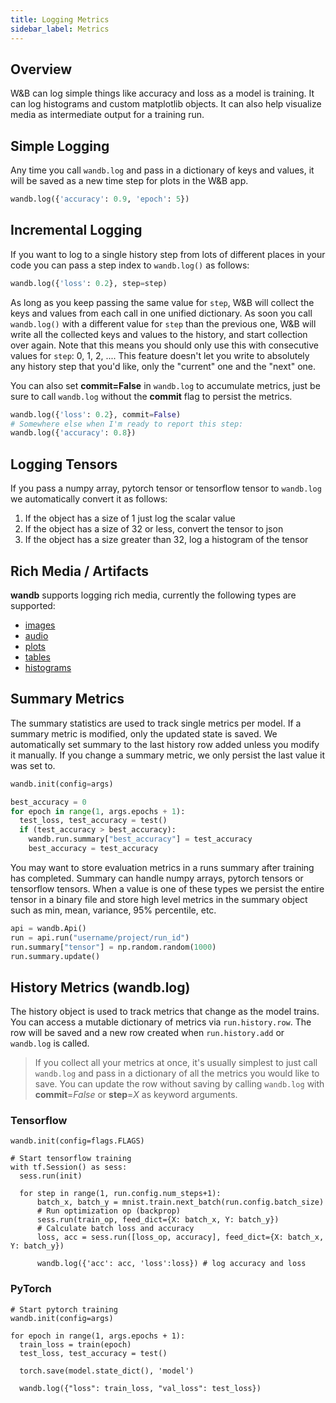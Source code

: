 ```yaml
---
title: Logging Metrics
sidebar_label: Metrics
---
```


## Overview

W&B can log simple things like accuracy and loss as a model is training. It can log histograms and custom matplotlib objects. It can also help visualize media as intermediate output for a training run.

## Simple Logging

Any time you call `wandb.log` and pass in a dictionary of keys and values, it will be saved as a new time step for plots in the W&B app.

```python
wandb.log({'accuracy': 0.9, 'epoch': 5})
```

## Incremental Logging

If you want to log to a single history step from lots of different places in your code you can pass a step index to `wandb.log()` as follows:

```python
wandb.log({'loss': 0.2}, step=step)
```

As long as you keep passing the same value for `step`, W&B will collect the keys and values from each call in one unified dictionary. As soon you call `wandb.log()` with a different value for `step` than the previous one, W&B will write all the collected keys and values to the history, and start collection over again. Note that this means you should only use this with consecutive values for `step`: 0, 1, 2, .... This feature doesn't let you write to absolutely any history step that you'd like, only the "current" one and the "next" one.

You can also set **commit=False** in `wandb.log` to accumulate metrics, just be sure to call `wandb.log` without the **commit** flag to persist the metrics.

```python
wandb.log({'loss': 0.2}, commit=False)
# Somewhere else when I'm ready to report this step:
wandb.log({'accuracy': 0.8})
```

## Logging Tensors

If you pass a numpy array, pytorch tensor or tensorflow tensor to `wandb.log` we automatically convert it as follows:

1. If the object has a size of 1 just log the scalar value
2. If the object has a size of 32 or less, convert the tensor to json
3. If the object has a size greater than 32, log a histogram of the tensor

## Rich Media / Artifacts

**wandb** supports logging rich media, currently the following types are supported:

- [images](/docs/artifacts.html#logging-images)
- [audio](/docs/artifacts.html#logging-audio)
- [plots](/docs/artifacts.html#logging-plots)
- [tables](/docs/artifacts.html#logging-tables)
- [histograms](/docs/histograms.html)

## Summary Metrics

The summary statistics are used to track single metrics per model. If a summary metric is modified, only the updated state is saved. We automatically set summary to the last history row added unless you modify it manually. If you change a summary metric, we only persist the last value it was set to.

```python
wandb.init(config=args)

best_accuracy = 0
for epoch in range(1, args.epochs + 1):
  test_loss, test_accuracy = test()
  if (test_accuracy > best_accuracy):
    wandb.run.summary["best_accuracy"] = test_accuracy
    best_accuracy = test_accuracy
```

You may want to store evaluation metrics in a runs summary after training has completed. Summary can handle numpy arrays, pytorch tensors or tensorflow tensors. When a value is one of these types we persist the entire tensor in a binary file and store high level metrics in the summary object such as min, mean, variance, 95% percentile, etc.

```python
api = wandb.Api()
run = api.run("username/project/run_id")
run.summary["tensor"] = np.random.random(1000)
run.summary.update()
```

## History Metrics (wandb.log)

The history object is used to track metrics that change as the model trains. You can access a mutable dictionary of metrics via `run.history.row`. The row will be saved and a new row created when `run.history.add` or `wandb.log` is called.

> If you collect all your metrics at once, it's usually simplest to just call
> `wandb.log` and pass in a dictionary of all the metrics you would like to save.
> You can update the row without saving by calling `wandb.log` with **commit**=_False_ or **step**=_X_ as keyword arguments.

### Tensorflow

```python--tensorflow
wandb.init(config=flags.FLAGS)

# Start tensorflow training
with tf.Session() as sess:
  sess.run(init)

  for step in range(1, run.config.num_steps+1):
      batch_x, batch_y = mnist.train.next_batch(run.config.batch_size)
      # Run optimization op (backprop)
      sess.run(train_op, feed_dict={X: batch_x, Y: batch_y})
      # Calculate batch loss and accuracy
      loss, acc = sess.run([loss_op, accuracy], feed_dict={X: batch_x, Y: batch_y})

      wandb.log({'acc': acc, 'loss':loss}) # log accuracy and loss
```

### PyTorch

```python--pytorch
# Start pytorch training
wandb.init(config=args)

for epoch in range(1, args.epochs + 1):
  train_loss = train(epoch)
  test_loss, test_accuracy = test()

  torch.save(model.state_dict(), 'model')

  wandb.log({"loss": train_loss, "val_loss": test_loss})
```
